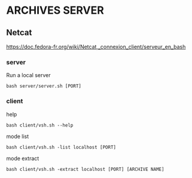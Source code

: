 # ARCHIVES SERVER

## Netcat

https://doc.fedora-fr.org/wiki/Netcat,_connexion_client/serveur_en_bash

### server

Run a local server
```
bash server/server.sh [PORT]
```

### client

help
```
bash client/vsh.sh --help
```

mode list
```
bash client/vsh.sh -list localhost [PORT]  
```

mode extract 
```
bash client/vsh.sh -extract localhost [PORT] [ARCHIVE NAME]
```